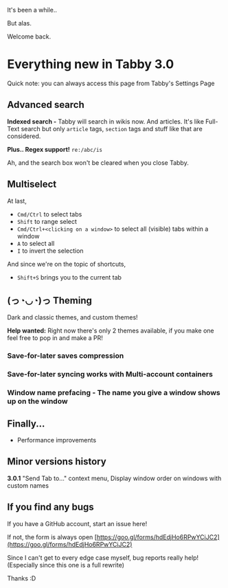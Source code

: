 It's been a while..

But alas.

Welcome back.

# Everything new in Tabby 3.0

Quick note: you can always access this page from Tabby's Settings Page

## Advanced search

**Indexed search -** Tabby will search in wikis now. And articles. It's like Full-Text search but only `article` tags, `section` tags and stuff like that are considered.

**Plus.. Regex support!**  `re:/abc/is`

Ah, and the search box won't be cleared when you close Tabby.

## Multiselect

At last,

- `Cmd/Ctrl` to select tabs
- `Shift` to range select
- `Cmd/Ctrl+<clicking on a window>` to select all (visible) tabs within a window
- `A` to select all
- `I` to invert the selection

And since we're on the topic of shortcuts,

- `Shift+S` brings you to the current tab

## (っ◔◡◔)っ Theming

Dark and classic themes, and custom themes!

**Help wanted:** Right now there's only 2 themes available, if you make one feel free to pop in and make a PR!

### Save-for-later saves compression
### Save-for-later syncing works with Multi-account containers
### Window name prefacing - The name you give a window shows up on the window

## Finally...

- Performance improvements

## Minor versions history

**3.0.1**  "Send Tab to..." context menu, Display window order on windows with custom names

## If you find any bugs

If you have a GitHub account, start an issue here!

If not, the form is always open [https://goo.gl/forms/hdEdjHo6RPwYCiJC2](https://goo.gl/forms/hdEdjHo6RPwYCiJC2)

Since I can't get to every edge case myself, bug reports really help! (Especially since this one is a full rewrite)

Thanks :D